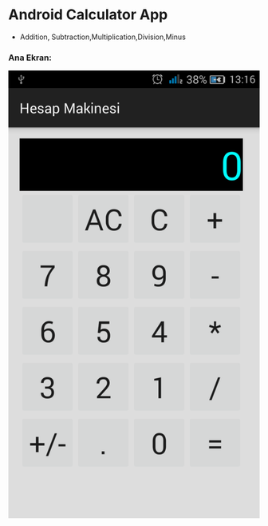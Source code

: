 # Android Calculator App
* Addition, Subtraction,Multiplication,Division,Minus

### Ana Ekran:

![alt text](https://github.com/ZoneLearning/Android-Calculator/blob/master/Calculator/ScreenShot/SS_1.png "ana ekran")
